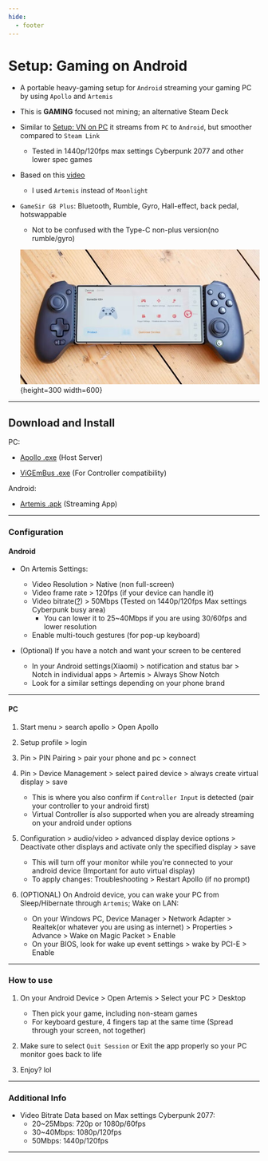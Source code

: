 ```yaml
---
hide:
  - footer
---
```

# Setup: Gaming on Android

- A portable heavy-gaming setup for `Android` streaming your gaming PC by using `Apollo` and `Artemis`

- This is **GAMING** focused not mining; an alternative Steam Deck

- Similar to [Setup: VN on PC](setupVnOnPC.md) it streams from `PC` to `Android`, but smoother compared to `Steam Link`
    - Tested in 1440p/120fps max settings Cyberpunk 2077 and other lower spec games

- Based on this [video](https://www.youtube.com/watch?v=ERC7UrkRL2c)
    - I used `Artemis` instead of `Moonlight`

- `GameSir G8 Plus`: Bluetooth, Rumble, Gyro, Hall-effect, back pedal, hotswappable
    - Not to be confused with the Type-C non-plus version(no rumble/gyro)

    ![Android Controller](../img/android-controller.png){height=300 width=600}

---

## Download and Install

PC:

- [Apollo .exe](https://github.com/ClassicOldSong/Apollo/releases/latest) (Host Server)

- [ViGEmBus .exe](https://github.com/nefarius/ViGEmBus/releases/latest) (For Controller compatibility)

Android:

 - [Artemis .apk](https://github.com/ClassicOldSong/moonlight-android/releases/latest) (Streaming App)


---

### Configuration

#### Android

- On Artemis Settings:
    - Video Resolution > Native (non full-screen)
    - Video frame rate > 120fps (if your device can handle it)
    - Video bitrate([?](setupGamingOnAndroid.md/#additional-info)) > 50Mbps (Tested on 1440p/120fps Max settings Cyberpunk busy area)
        - You can lower it to 25~40Mbps if you are using 30/60fps and lower resolution
    - Enable multi-touch gestures (for pop-up keyboard)

- (Optional) If you have a notch and want your screen to be centered
    - In your Android settings(Xiaomi) > notification and status bar > Notch in individual apps > Artemis > Always Show Notch
    - Look for a similar settings depending on your phone brand

---

#### PC

1. Start menu > search apollo > Open Apollo

2. Setup profile > login

3. Pin > PIN Pairing > pair your phone and pc > connect

4. Pin > Device Management > select paired device > always create virtual display > save
    - This is where you also confirm if `Controller Input` is detected (pair your controller to your android first)
    - Virtual Controller is also supported when you are already streaming on your android under options

5. Configuration > audio/video > advanced display device options > Deactivate other displays and activate only the specified display > save
    - This will turn off your monitor while you're connected to your android device (Important for auto virtual display)
    - To apply changes: Troubleshooting > Restart Apollo (if no prompt)

6. (OPTIONAL) On Android device, you can wake your PC from Sleep/Hibernate through `Artemis`; Wake on LAN:
    - On your Windows PC, Device Manager > Network Adapter > Realtek(or whatever you are using as internet) > Properties > Advance > Wake on Magic Packet > Enable
    - On your BIOS, look for wake up event settings > wake by PCI-E > Enable

---

### How to use

1. On your Android Device > Open Artemis > Select your PC > Desktop
    - Then pick your game, including non-steam games
    - For keyboard gesture, 4 fingers tap at the same time (Spread through your screen, not together)

2. Make sure to select `Quit Session` or Exit the app properly so your PC monitor goes back to life

3. Enjoy? lol

---

### Additional Info

- Video Bitrate Data based on Max settings Cyberpunk 2077:
    - 20~25Mbps: 720p or 1080p/60fps
    - 30~40Mbps: 1080p/120fps
    - 50Mbps: 1440p/120fps

---